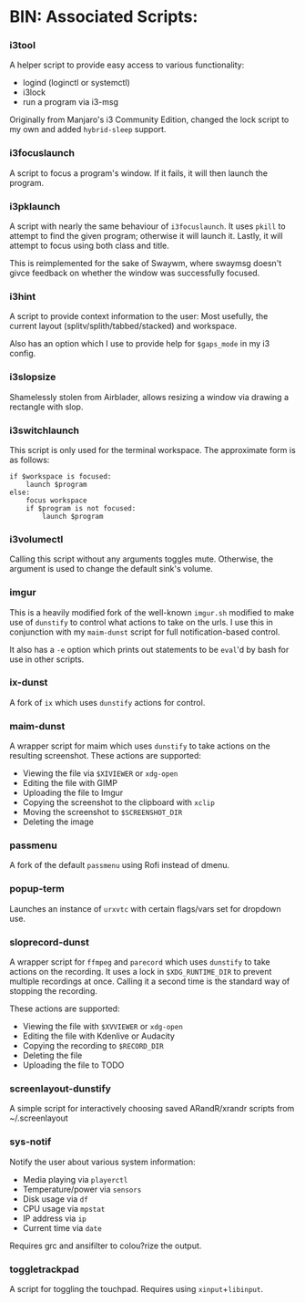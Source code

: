 # BIN: Associated Scripts:

### i3tool

A helper script to provide easy access to various functionality: 

* logind (loginctl or systemctl)
* i3lock
* run a program via i3-msg

Originally from Manjaro's i3 Community Edition, changed the lock script to my own and added `hybrid-sleep` support.

### i3focuslaunch

A script to focus a program's window.  If it fails, it will then launch the program.

### i3pklaunch

A script with nearly the same behaviour of `i3focuslaunch`.
It uses `pkill` to attempt to find the given program; otherwise it will launch it.
Lastly, it will attempt to focus using both class and title.

This is reimplemented for the sake of Swaywm, where swaymsg doesn't givce feedback on whether the window was successfully focused.

### i3hint

A script to provide context information to the user:  Most usefully, the current layout (splitv/splith/tabbed/stacked) and workspace.

Also has an option which I use to provide help for `$gaps_mode` in my i3 config.

### i3slopsize

Shamelessly stolen from Airblader, allows resizing a window via drawing a rectangle with slop.


### i3switchlaunch

This script is only used for the terminal workspace.  The approximate form is as follows:

```
if $workspace is focused:
    launch $program
else:
    focus workspace
    if $program is not focused:
        launch $program
```

### i3volumectl

Calling this script without any arguments toggles mute.  Otherwise, the argument is used to change the default sink's volume.


### imgur

This is a heavily modified fork of the well-known `imgur.sh` modified to make use of `dunstify` to control what actions to take on the urls.  I use this in conjunction with my `maim-dunst` script for full notification-based control.

It also has a `-e` option which prints out statements to be `eval`'d by bash for use in other scripts.

### ix-dunst

A fork of `ix` which uses `dunstify` actions for control.


### maim-dunst

A wrapper script for maim which uses `dunstify` to take actions on the resulting screenshot.  These actions are supported:

* Viewing the file via `$XIVIEWER` or `xdg-open`
* Editing the file with GIMP
* Uploading the file to Imgur
* Copying the screenshot to the clipboard with `xclip`
* Moving the screenshot to `$SCREENSHOT_DIR`
* Deleting the image

### passmenu

A fork of the default `passmenu` using Rofi instead of dmenu.


### popup-term

Launches an instance of `urxvtc` with certain flags/vars set for dropdown use.

### sloprecord-dunst

A wrapper script for `ffmpeg` and `parecord` which uses `dunstify` to take actions on the recording.  It uses a lock in `$XDG_RUNTIME_DIR` to prevent multiple recordings at once.  Calling it a second time is the standard way of stopping the recording.

These actions are supported:

* Viewing the file with `$XVVIEWER` or `xdg-open`
* Editing the file with Kdenlive or Audacity
* Copying the recording to `$RECORD_DIR`
* Deleting the file
* Uploading the file to TODO

### screenlayout-dunstify

A simple script for interactively choosing saved ARandR/xrandr scripts from ~/.screenlayout

### sys-notif

Notify the user about various system information:

* Media playing via `playerctl`
* Temperature/power via `sensors`
* Disk usage via `df`
* CPU usage via `mpstat`
* IP address via `ip`
* Current time via `date`

Requires grc and ansifilter to colou?rize the output.

### toggletrackpad

A script for toggling the touchpad. Requires using `xinput`+`libinput`.
